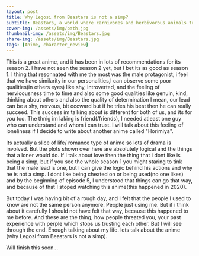 ```yaml
---
layout: post
title: Why Legosi from Beastars is not a simp?
subtitle: Beastars, a world where carnivores and herbivorous animals trying to stay together in peace, inspite of the presence of vivid inequality...
cover-img: /assets/img/path.jpg
thumbnail-img: /assets/img/Beastars.jpg 
share-img: /assets/img/Beastars.jpg
tags: [Anime, character_review]
---
```



This is a great anime, and it has been in lots of recommendations for its season 2. I have not seen the season 2 yet, but I bet its as good as season 1. I thing that resonnated with me the most 
was the male protagonist, i feel that we have similarity in our personalities,I can observe some poor qualities(in others eyes) like shy, introverted, and the feeling of nervioousness time to time and also some good qualities
like genuin, kind, thinking about others and also the quality of determination I mean, our lead can be a shy, nervous, bit occward but if he tries his best then he can really succeed. This success im talking about is 
different for both of us, and its for you too. The thnig im laking is friend(/friends), I needed atleast one guy who can understand and whom i can trust. I will talk about this feeling of loneliness if I decide to
write about another anime called "Horimiya". 

Its actually a slice of life/ romance type of anime so lots of drama is involved. But the plots shown over here are absolutely logical and the things that a loner would do. If I talk 
about love then the thing that i dont like is being a simp, but if you see the whole season 1 you might staring to tink that the male lead is one, but I can give the logic behind his actions and why
he is not a simp. I dont like being cheated on or being used(no one likes) and by the beginning of episode 5, I understood that things can go that way, and because of that I stoped watching this anime(this happened in 2020).

But today I was having bit of a rough day, and I felt that the people I used to know are not the same person anymore. People just using me. But if i think about it carefully I should not have 
felt that way, because this happened to me before. And these are the thing, how people threated you, your past experience with perple which stops us trusting each other. But I will see through the end.
Enough talking about my life. lets talk about the anime (why Legosi from Beastars is not a simp).


Will finish this soon...
